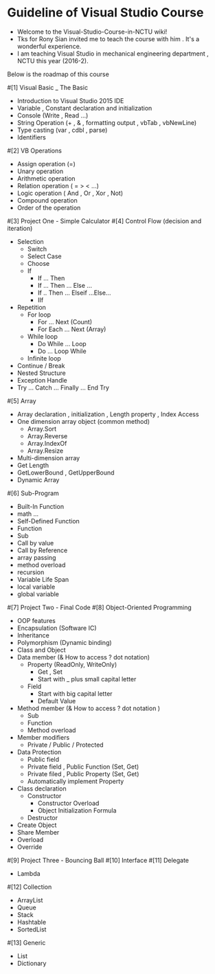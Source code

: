 # Guideline of Visual Studio Course


- Welcome to the Visual-Studio-Course-in-NCTU wiki! 
- Tks for Rony Sian invited me to teach the course with him . It's a wonderful experience.
- I am teaching Visual Studio in mechanical engineering department , NCTU this year (2016-2).

Below is the roadmap of this course

#[1] Visual Basic _ The Basic

- Introduction to Visual Studio 2015 IDE
- Variable , Constant declaration and initialization
- Console (Write , Read ...)
- String Operation (+ , & , formatting output , vbTab , vbNewLine)
- Type casting (var , cdbl , parse)
- Identifiers

#[2] VB Operations

- Assign operation (=)
- Unary operation
- Arithmetic operation
- Relation operation ( = > < ...)
- Logic operation ( And , Or , Xor , Not)
- Compound operation
- Order of the operation 

#[3] Project One - Simple Calculator
#[4] Control Flow (decision and iteration)

- Selection
  - Switch
  - Select Case
  - Choose
  - If
    - If ... Then
    - If ... Then ... Else ...
    - If .. Then ... Elseif ...Else...
    - IIf
- Repetition
  - For loop
    - For ... Next (Count)
    - For Each ... Next (Array)
  - While loop
    - Do While ... Loop
    - Do ... Loop While
  - Infinite loop
- Continue / Break
- Nested Structure
- Exception Handle
 - Try ... Catch ... Finally ... End Try

#[5] Array 

- Array declaration , initialization , Length property , Index Access
- One dimension array object (common method)
  - Array.Sort
  - Array.Reverse
  - Array.IndexOf
  - Array.Resize
- Multi-dimension array
 - Get Length
 - GetLowerBound , GetUpperBound
- Dynamic Array

#[6] Sub-Program
 
- Built-In Function 
 - math ...
- Self-Defined Function
 - Function
 - Sub
 - Call by value
 - Call by Reference
 - array passing 
 - method overload
 - recursion
- Variable Life Span
 - local variable
 - global variable

#[7] Project Two - Final Code
#[8] Object-Oriented Programming

- OOP features
 - Encapsulation (Software IC)
 - Inheritance
 - Polymorphism (Dynamic binding)
- Class and Object
 - Data member (& How to access ? dot notation)
   - Property (ReadOnly, WriteOnly)
      - Get , Set   
      - Start with _ plus small capital letter
    - Field 
       - Start with big capital letter
       - Default Value
 - Method member (& How to access ? dot notation )
    - Sub
    - Function
    - Method overload
 - Member modifiers
   - Private / Public / Protected
 - Data Protection
     - Public field
     - Private field , Public Function (Set, Get)
     - Private filed , Public Property (Set, Get)
     - Automatically implement Property
 - Class declaration
     - Constructor
        - Constructor Overload
        - Object Initialization Formula
     - Destructor
 - Create Object
 - Share Member
 - Overload
 - Override

#[9] Project Three - Bouncing Ball
#[10] Interface
#[11] Delegate

- Lambda

#[12] Collection

- ArrayList
- Queue
- Stack
- Hashtable
- SortedList

#[13] Generic

- List
- Dictionary
